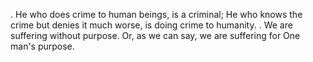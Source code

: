 . He who does crime to human beings, is a criminal; He who knows the crime but denies it much worse, is doing crime to humanity. 
. We are suffering without purpose. Or, as we can say, we are suffering for One man's purpose.
